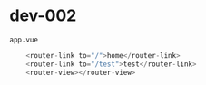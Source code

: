 # dev-002

`app.vue`

```javascript
    <router-link to="/">home</router-link>
    <router-link to="/test">test</router-link>
    <router-view></router-view>
```